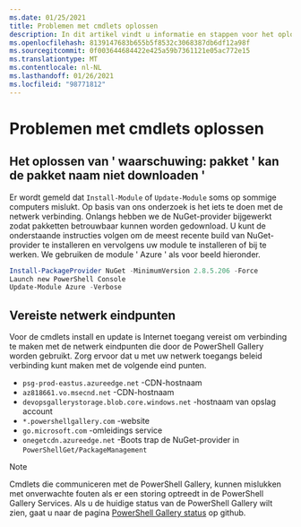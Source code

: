 ```yaml
---
ms.date: 01/25/2021
title: Problemen met cmdlets oplossen
description: In dit artikel vindt u informatie en stappen voor het oplossen van problemen met behulp van de PowerShell Gallery
ms.openlocfilehash: 8139147683b655b5f8532c3068387db6df12a98f
ms.sourcegitcommit: 0f003644684422e425a59b7361121e05ac772e15
ms.translationtype: MT
ms.contentlocale: nl-NL
ms.lasthandoff: 01/26/2021
ms.locfileid: "98771812"
---
```

# <a name="troubleshooting-cmdlets"></a>Problemen met cmdlets oplossen

## <a name="how-to-resolve-warning-package-your-package-name-failed-to-download-issue"></a>Het oplossen van ' waarschuwing: pakket ' kan de pakket naam niet downloaden '

Er wordt gemeld dat `Install-Module` of `Update-Module` soms op sommige computers mislukt. Op basis van ons onderzoek is het iets te doen met de netwerk verbinding. Onlangs hebben we de NuGet-provider bijgewerkt zodat pakketten betrouwbaar kunnen worden gedownload. U kunt de onderstaande instructies volgen om de meest recente build van NuGet-provider te installeren en vervolgens uw module te installeren of bij te werken. We gebruiken de module ' Azure ' als voor beeld hieronder.

```powershell
Install-PackageProvider NuGet -MinimumVersion 2.8.5.206 -Force
Launch new PowerShell Console
Update-Module Azure -Verbose
```

## <a name="required-network-endpoints"></a>Vereiste netwerk eindpunten

Voor de cmdlets install en update is Internet toegang vereist om verbinding te maken met de netwerk eindpunten die door de PowerShell Gallery worden gebruikt. Zorg ervoor dat u met uw netwerk toegangs beleid verbinding kunt maken met de volgende eind punten.

- `psg-prod-eastus.azureedge.net` -CDN-hostnaam
- `az818661.vo.msecnd.net` -CDN-hostnaam
- `devopsgallerystorage.blob.core.windows.net` -hostnaam van opslag account
- `*.powershellgallery.com` -website
- `go.microsoft.com` -omleidings service
- `onegetcdn.azureedge.net` -Boots trap de NuGet-provider in `PowerShellGet/PackageManagement`

> [!NOTE]
> Cmdlets die communiceren met de PowerShell Gallery, kunnen mislukken met onverwachte fouten als er een storing optreedt in de PowerShell Gallery Services. Als u de huidige status van de PowerShell Gallery wilt zien, gaat u naar de pagina [PowerShell Gallery status](https://github.com/PowerShell/PowerShellGallery/blob/master/psgallery_status.md) op github.
